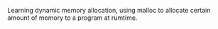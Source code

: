 Learning dynamic memory allocation, using malloc to allocate certain amount of memory to a program at rumtime.
